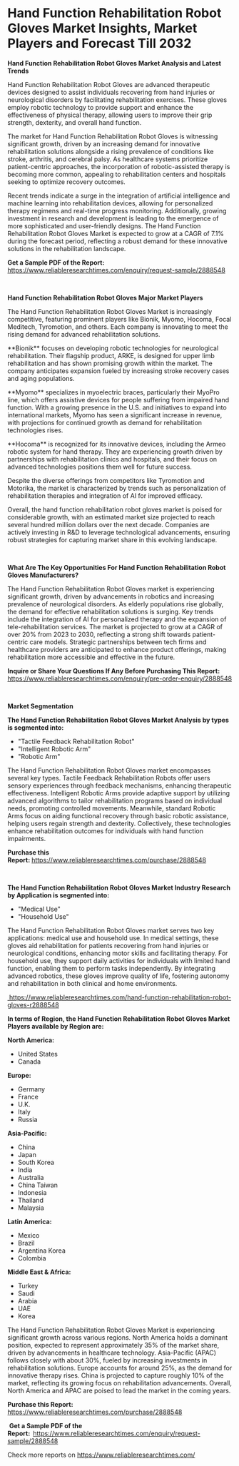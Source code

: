 <p><h1>Hand Function Rehabilitation Robot Gloves Market Insights, Market Players and Forecast Till 2032</h1></p><p><strong>Hand Function Rehabilitation Robot Gloves Market Analysis and Latest Trends</strong></p>
<p><p>Hand Function Rehabilitation Robot Gloves are advanced therapeutic devices designed to assist individuals recovering from hand injuries or neurological disorders by facilitating rehabilitation exercises. These gloves employ robotic technology to provide support and enhance the effectiveness of physical therapy, allowing users to improve their grip strength, dexterity, and overall hand function. </p><p>The market for Hand Function Rehabilitation Robot Gloves is witnessing significant growth, driven by an increasing demand for innovative rehabilitation solutions alongside a rising prevalence of conditions like stroke, arthritis, and cerebral palsy. As healthcare systems prioritize patient-centric approaches, the incorporation of robotic-assisted therapy is becoming more common, appealing to rehabilitation centers and hospitals seeking to optimize recovery outcomes.</p><p>Recent trends indicate a surge in the integration of artificial intelligence and machine learning into rehabilitation devices, allowing for personalized therapy regimens and real-time progress monitoring. Additionally, growing investment in research and development is leading to the emergence of more sophisticated and user-friendly designs. The Hand Function Rehabilitation Robot Gloves Market is expected to grow at a CAGR of 7.1% during the forecast period, reflecting a robust demand for these innovative solutions in the rehabilitation landscape.</p></p>
<p><strong>Get a Sample PDF of the Report:&nbsp;</strong> <a href="https://www.reliableresearchtimes.com/enquiry/request-sample/2888548?utm_campaign=2009&utm_medium=2&utm_source=Github&utm_content=ia&utm_term=14032025&utm_id=hand-function-rehabilitation-robot-gloves">https://www.reliableresearchtimes.com/enquiry/request-sample/2888548</a></p>
<p>&nbsp;</p>
<p><strong>Hand Function Rehabilitation Robot Gloves Major Market Players</strong></p>
<p><p>The Hand Function Rehabilitation Robot Gloves Market is increasingly competitive, featuring prominent players like Bionik, Myomo, Hocoma, Focal Meditech, Tyromotion, and others. Each company is innovating to meet the rising demand for advanced rehabilitation solutions.</p><p>**Bionik** focuses on developing robotic technologies for neurological rehabilitation. Their flagship product, ARKE, is designed for upper limb rehabilitation and has shown promising growth within the market. The company anticipates expansion fueled by increasing stroke recovery cases and aging populations.</p><p>**Myomo** specializes in myoelectric braces, particularly their MyoPro line, which offers assistive devices for people suffering from impaired hand function. With a growing presence in the U.S. and initiatives to expand into international markets, Myomo has seen a significant increase in revenue, with projections for continued growth as demand for rehabilitation technologies rises.</p><p>**Hocoma** is recognized for its innovative devices, including the Armeo robotic system for hand therapy. They are experiencing growth driven by partnerships with rehabilitation clinics and hospitals, and their focus on advanced technologies positions them well for future success.</p><p>Despite the diverse offerings from competitors like Tyromotion and Motorika, the market is characterized by trends such as personalization of rehabilitation therapies and integration of AI for improved efficacy. </p><p>Overall, the hand function rehabilitation robot gloves market is poised for considerable growth, with an estimated market size projected to reach several hundred million dollars over the next decade. Companies are actively investing in R&D to leverage technological advancements, ensuring robust strategies for capturing market share in this evolving landscape.</p></p>
<p>&nbsp;</p>
<p><strong>What Are The Key Opportunities For Hand Function Rehabilitation Robot Gloves Manufacturers?</strong></p>
<p><p>The Hand Function Rehabilitation Robot Gloves market is experiencing significant growth, driven by advancements in robotics and increasing prevalence of neurological disorders. As elderly populations rise globally, the demand for effective rehabilitation solutions is surging. Key trends include the integration of AI for personalized therapy and the expansion of tele-rehabilitation services. The market is projected to grow at a CAGR of over 20% from 2023 to 2030, reflecting a strong shift towards patient-centric care models. Strategic partnerships between tech firms and healthcare providers are anticipated to enhance product offerings, making rehabilitation more accessible and effective in the future.</p></p>
<p><strong>Inquire or Share Your Questions If Any Before Purchasing This Report:</strong> <a href="https://www.reliableresearchtimes.com/enquiry/pre-order-enquiry/2888548?utm_campaign=2009&utm_medium=2&utm_source=Github&utm_content=ia&utm_term=14032025&utm_id=hand-function-rehabilitation-robot-gloves">https://www.reliableresearchtimes.com/enquiry/pre-order-enquiry/2888548</a></p>
<p>&nbsp;</p>
<p><strong>Market Segmentation</strong></p>
<p><strong>The Hand Function Rehabilitation Robot Gloves Market Analysis by types is segmented into:</strong></p>
<p><ul><li>"Tactile Feedback Rehabilitation Robot"</li><li>"Intelligent Robotic Arm"</li><li>"Robotic Arm"</li></ul></p>
<p><p>The Hand Function Rehabilitation Robot Gloves market encompasses several key types. Tactile Feedback Rehabilitation Robots offer users sensory experiences through feedback mechanisms, enhancing therapeutic effectiveness. Intelligent Robotic Arms provide adaptive support by utilizing advanced algorithms to tailor rehabilitation programs based on individual needs, promoting controlled movements. Meanwhile, standard Robotic Arms focus on aiding functional recovery through basic robotic assistance, helping users regain strength and dexterity. Collectively, these technologies enhance rehabilitation outcomes for individuals with hand function impairments.</p></p>
<p><strong>Purchase this Report:&nbsp;</strong><a href="https://www.reliableresearchtimes.com/purchase/2888548?utm_campaign=2009&utm_medium=2&utm_source=Github&utm_content=ia&utm_term=14032025&utm_id=hand-function-rehabilitation-robot-gloves">https://www.reliableresearchtimes.com/purchase/2888548</a></p>
<p>&nbsp;</p>
<p><strong>The Hand Function Rehabilitation Robot Gloves Market Industry Research by Application is segmented into:</strong></p>
<p><ul><li>"Medical Use"</li><li>"Household Use"</li></ul></p>
<p><p>The Hand Function Rehabilitation Robot Gloves market serves two key applications: medical use and household use. In medical settings, these gloves aid rehabilitation for patients recovering from hand injuries or neurological conditions, enhancing motor skills and facilitating therapy. For household use, they support daily activities for individuals with limited hand function, enabling them to perform tasks independently. By integrating advanced robotics, these gloves improve quality of life, fostering autonomy and rehabilitation in both clinical and home environments.</p></p>
<p><a href="https://www.reliableresearchtimes.com/hand-function-rehabilitation-robot-gloves-r2888548?utm_campaign=2009&utm_medium=2&utm_source=Github&utm_content=ia&utm_term=14032025&utm_id=hand-function-rehabilitation-robot-gloves">&nbsp;https://www.reliableresearchtimes.com/hand-function-rehabilitation-robot-gloves-r2888548</a></p>
<p><strong>In terms of Region, the Hand Function Rehabilitation Robot Gloves Market Players available by Region are:</strong></p>
<p>
    <p> <strong> North America: </strong>
        <ul>
            <li>United States</li>
            <li>Canada</li>
        </ul>
        </p> 
    <p> <strong> Europe: </strong>
        <ul>
            <li>Germany</li>
            <li>France</li>
            <li>U.K.</li>
            <li>Italy</li>
            <li>Russia</li>
        </ul>
        </p> 
    <p> <strong> Asia-Pacific: </strong>
        <ul>
            <li>China</li>
            <li>Japan</li>
            <li>South Korea</li>
            <li>India</li>
            <li>Australia</li>
            <li>China Taiwan</li>
            <li>Indonesia</li>
            <li>Thailand</li>
            <li>Malaysia</li>
        </ul>
        </p> 
    <p> <strong> Latin America: </strong>
        <ul>
            <li>Mexico</li>
            <li>Brazil</li>
            <li>Argentina Korea</li>
            <li>Colombia</li>
        </ul>
        </p> 
    <p> <strong> Middle East & Africa: </strong>
        <ul>
            <li>Turkey</li>
            <li>Saudi</li>
            <li>Arabia</li>
            <li>UAE</li>
            <li>Korea</li>
        </ul>
    </p>
    </p>
<p><p>The Hand Function Rehabilitation Robot Gloves Market is experiencing significant growth across various regions. North America holds a dominant position, expected to represent approximately 35% of the market share, driven by advancements in healthcare technology. Asia-Pacific (APAC) follows closely with about 30%, fueled by increasing investments in rehabilitation solutions. Europe accounts for around 25%, as the demand for innovative therapy rises. China is projected to capture roughly 10% of the market, reflecting its growing focus on rehabilitation advancements. Overall, North America and APAC are poised to lead the market in the coming years.</p></p>
<p><strong>Purchase this Report: </strong><a href="https://www.reliableresearchtimes.com/purchase/2888548?utm_campaign=2009&utm_medium=2&utm_source=Github&utm_content=ia&utm_term=14032025&utm_id=hand-function-rehabilitation-robot-gloves">https://www.reliableresearchtimes.com/purchase/2888548</a></p>
<p>&nbsp;<strong>Get a Sample PDF of the Report:&nbsp;&nbsp;</strong><a href="https://www.reliableresearchtimes.com/enquiry/request-sample/2888548?utm_campaign=2009&utm_medium=2&utm_source=Github&utm_content=ia&utm_term=14032025&utm_id=hand-function-rehabilitation-robot-gloves">https://www.reliableresearchtimes.com/enquiry/request-sample/2888548</a></p>
<p><strong></strong></p>
<p>Check more reports on <a href="https://www.reliableresearchtimes.com/?utm_campaign=2009&utm_medium=2&utm_source=Github&utm_content=ia&utm_term=14032025&utm_id=hand-function-rehabilitation-robot-gloves">https://www.reliableresearchtimes.com/</a></p>